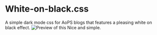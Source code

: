 # White-on-black.css
A simple dark mode css for AoPS blogs that features a pleasing white on black effect. 
![Preview of this](https://github.com/actiniumn404/White-on-black.css/blob/main/white%20on%20black%20preview.png)
Nice and simple.
